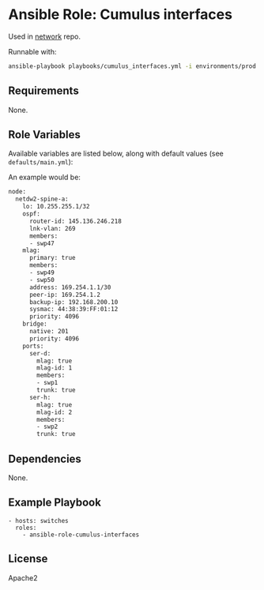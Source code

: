 # Ansible Role: Cumulus interfaces

Used in [network](https://github.com/naturalis/network/) repo.

Runnable with:
```bash
ansible-playbook playbooks/cumulus_interfaces.yml -i environments/prod
```

## Requirements

None.

## Role Variables

Available variables are listed below, along with default values (see `defaults/main.yml`):

An example would be:

```bash
node:
  netdw2-spine-a:
    lo: 10.255.255.1/32
    ospf:
      router-id: 145.136.246.218
      lnk-vlan: 269
      members:
      - swp47
    mlag:
      primary: true
      members:
      - swp49
      - swp50
      address: 169.254.1.1/30
      peer-ip: 169.254.1.2
      backup-ip: 192.168.200.10
      sysmac: 44:38:39:FF:01:12
      priority: 4096
    bridge:
      native: 201
      priority: 4096
    ports:
      ser-d:
        mlag: true
        mlag-id: 1
        members:
        - swp1
        trunk: true
      ser-h:
        mlag: true
        mlag-id: 2
        members:
        - swp2
        trunk: true
```

## Dependencies

None.

## Example Playbook

    - hosts: switches
      roles:
        - ansible-role-cumulus-interfaces

## License

Apache2
